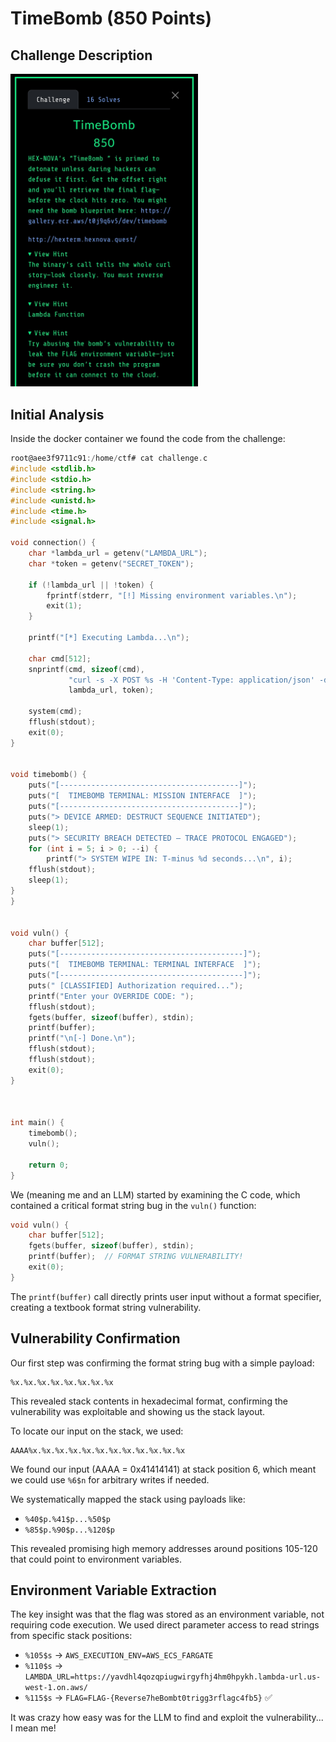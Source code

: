 # TimeBomb (850 Points)

## Challenge Description

<img src="./TimeBomb_850pts.jpg" width="300">

## Initial Analysis

Inside the docker container we found the code from the challenge:
```c
root@aee3f9711c91:/home/ctf# cat challenge.c
#include <stdlib.h>
#include <stdio.h>
#include <string.h>
#include <unistd.h>
#include <time.h>
#include <signal.h>

void connection() {
    char *lambda_url = getenv("LAMBDA_URL");
    char *token = getenv("SECRET_TOKEN");

    if (!lambda_url || !token) {
        fprintf(stderr, "[!] Missing environment variables.\n");
        exit(1);
    }

    printf("[*] Executing Lambda...\n");

    char cmd[512];
    snprintf(cmd, sizeof(cmd),
             "curl -s -X POST %s -H 'Content-Type: application/json' -d '{\"token\":\"%s\"}'",
             lambda_url, token);

    system(cmd);
    fflush(stdout);
    exit(0);
}


void timebomb() {
    puts("[----------------------------------------]");
    puts("[  TIMEBOMB TERMINAL: MISSION INTERFACE  ]");
    puts("[----------------------------------------]");
    puts("> DEVICE ARMED: DESTRUCT SEQUENCE INITIATED");
    sleep(1);
    puts("> SECURITY BREACH DETECTED — TRACE PROTOCOL ENGAGED");
    for (int i = 5; i > 0; --i) {
        printf("> SYSTEM WIPE IN: T-minus %d seconds...\n", i);
    fflush(stdout);
    sleep(1);
}
}


void vuln() {
    char buffer[512];
    puts("[-----------------------------------------]");
    puts("[  TIMEBOMB TERMINAL: TERMINAL INTERFACE  ]");
    puts("[-----------------------------------------]");
    puts(" [CLASSIFIED] Authorization required...");
    printf("Enter your OVERRIDE CODE: ");
    fflush(stdout);
    fgets(buffer, sizeof(buffer), stdin);
    printf(buffer);
    printf("\n[-] Done.\n");
    fflush(stdout);
    fflush(stdout);
    exit(0);
}



int main() {
    timebomb();
    vuln();

    return 0;
}
```

We (meaning me and an LLM) started by examining the C code, which contained a critical format string bug in the `vuln()` function:

```c
void vuln() {
    char buffer[512];
    fgets(buffer, sizeof(buffer), stdin);
    printf(buffer);  // FORMAT STRING VULNERABILITY!
    exit(0);
}
```

The `printf(buffer)` call directly prints user input without a format specifier, creating a textbook format string vulnerability.

## Vulnerability Confirmation
Our first step was confirming the format string bug with a simple payload:
```
%x.%x.%x.%x.%x.%x.%x.%x
```

This revealed stack contents in hexadecimal format, confirming the vulnerability was exploitable and showing us the stack layout.

To locate our input on the stack, we used:
```
AAAA%x.%x.%x.%x.%x.%x.%x.%x.%x.%x.%x.%x
```

We found our input (AAAA = 0x41414141) at stack position 6, which meant we could use `%6$n` for arbitrary writes if needed.

We systematically mapped the stack using payloads like:
- `%40$p.%41$p...%50$p`
- `%85$p.%90$p...%120$p`

This revealed promising high memory addresses around positions 105-120 that could point to environment variables.

## Environment Variable Extraction
The key insight was that the flag was stored as an environment variable, not requiring code execution. We used direct parameter access to read strings from specific stack positions:

- `%105$s` → `AWS_EXECUTION_ENV=AWS_ECS_FARGATE`
- `%110$s` → `LAMBDA_URL=https://yavdhl4qozqpiugwirgyfhj4hm0hpykh.lambda-url.us-west-1.on.aws/`
- `%115$s` → `FLAG=FLAG-{Reverse7heBombt0trigg3rflagc4fb5}` ✅

It was crazy how easy was for the LLM to find and exploit the vulnerability... I mean me!